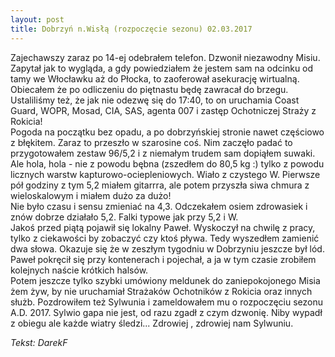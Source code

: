 ```yaml
---
layout: post
title: Dobrzyń n.Wisłą (rozpoczęcie sezonu) 02.03.2017
---
```


Zajechawszy zaraz po 14-ej odebrałem telefon. Dzwonił niezawodny Misiu. 
Zapytał jak to wygląda, a gdy powiedziałem że jestem sam na odcinku od tamy we Włocławku aż do Płocka,
to zaoferował asekurację wirtualną. Obiecałem że po odliczeniu do piętnastu będę zawracał do brzegu.
Ustaliliśmy też, że jak nie odezwę się do 17:40,
to on uruchamia Coast Guard, WOPR, Mosad, CIA, SAS, agenta 007 i zastęp Ochotniczej Straży z Rokicia!  
Pogoda na początku bez opadu, a po dobrzyńskiej stronie nawet częściowo z błękitem.
Zaraz to przeszło w szarosine coś.
Nim zaczęło padać to przygotowałem zestaw 96/5,2 i z niemałym trudem sam dopiąłem suwaki.
Ale hola, hola - nie z powodu bębna (zszedłem do 80,5 kg :)
tylko z powodu licznych warstw kapturowo-ociepleniowych. 
Wiało z czystego W. Pierwsze pół godziny z tym 5,2 miałem gitarrra,
ale potem przyszła siwa chmura z wieloskalowym i miałem dużo za dużo!  
Nie było czasu i sensu zmieniać na 4,3. Odczekałem osiem zdrowasiek i znów dobrze działało 5,2.
Falki typowe jak przy 5,2 i W.  
Jakoś przed piątą pojawił się lokalny Paweł. Wyskoczył na chwilę z pracy,
tylko z ciekawości by zobaczyć czy ktoś pływa. Tedy wyszedłem zamienić dwa słowa.
Okazuje się że w zeszłym tygodniu w Dobrzyniu jeszcze był lód.
Paweł pokręcił się przy kontenerach i pojechał,
a ja w tym czasie zrobiłem kolejnych naście krótkich halsów.  
Potem jeszcze tylko szybki umówiony meldunek do zaniepokojonego Misia żem żyw,
by nie uruchamiał Strażaków Ochotników z Rokicia oraz innych służb.
Pozdrowiłem też Sylwunia i zameldowałem mu o rozpoczęciu sezonu A.D. 2017.
Sylwio gapa nie jest, od razu zgadł z czym dzwonię.
Niby wypadł z obiegu ale każde wiatry śledzi... Zdrowiej , zdrowiej nam Sylwuniu.

_Tekst: DarekF_
